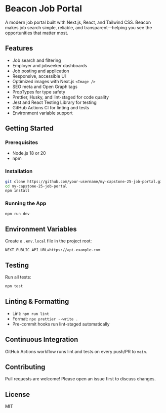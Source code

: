 
# Beacon Job Portal

A modern job portal built with Next.js, React, and Tailwind CSS. Beacon makes job search simple, reliable, and transparent—helping you see the opportunities that matter most.

## Features

- Job search and filtering
- Employer and jobseeker dashboards
- Job posting and application
- Responsive, accessible UI
- Optimized images with Next.js `<Image />`
- SEO meta and Open Graph tags
- PropTypes for type safety
- Prettier, Husky, and lint-staged for code quality
- Jest and React Testing Library for testing
- GitHub Actions CI for linting and tests
- Environment variable support

## Getting Started

### Prerequisites
- Node.js 18 or 20
- npm

### Installation

```bash
git clone https://github.com/your-username/my-capstone-25-job-portal.git
cd my-capstone-25-job-portal
npm install
```

### Running the App

```bash
npm run dev
```

## Environment Variables

Create a `.env.local` file in the project root:

```
NEXT_PUBLIC_API_URL=https://api.example.com
```

## Testing

Run all tests:

```bash
npm test
```

## Linting & Formatting

- Lint: `npm run lint`
- Format: `npx prettier --write .`
- Pre-commit hooks run lint-staged automatically

## Continuous Integration

GitHub Actions workflow runs lint and tests on every push/PR to `main`.

## Contributing

Pull requests are welcome! Please open an issue first to discuss changes.

## License

MIT
